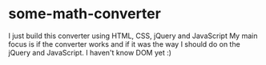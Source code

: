 # some-math-converter
 I just build this converter using HTML, CSS, jQuery and JavaScript
 My main focus is if the converter works and if it was the way I should do on the jQuery and JavaScript.
 I haven't know DOM yet :)
